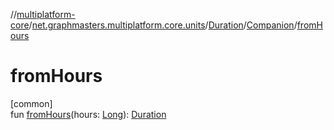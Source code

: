 //[multiplatform-core](../../../../index.md)/[net.graphmasters.multiplatform.core.units](../../index.md)/[Duration](../index.md)/[Companion](index.md)/[fromHours](from-hours.md)

# fromHours

[common]\
fun [fromHours](from-hours.md)(hours: [Long](https://kotlinlang.org/api/latest/jvm/stdlib/kotlin/-long/index.html)): [Duration](../index.md)
